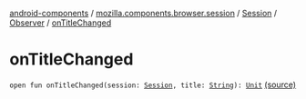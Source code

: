 [android-components](../../../index.md) / [mozilla.components.browser.session](../../index.md) / [Session](../index.md) / [Observer](index.md) / [onTitleChanged](./on-title-changed.md)

# onTitleChanged

`open fun onTitleChanged(session: `[`Session`](../index.md)`, title: `[`String`](https://kotlinlang.org/api/latest/jvm/stdlib/kotlin/-string/index.html)`): `[`Unit`](https://kotlinlang.org/api/latest/jvm/stdlib/kotlin/-unit/index.html) [(source)](https://github.com/mozilla-mobile/android-components/blob/master/components/browser/session/src/main/java/mozilla/components/browser/session/Session.kt#L76)